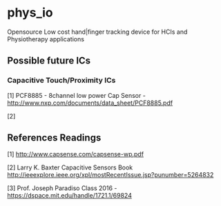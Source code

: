 # phys_io
Opensource Low cost hand|finger tracking device for HCIs and Physiotherapy applications

## Possible future ICs
### Capacitive Touch/Proximity ICs
[1] PCF8885 - 8channel low power Cap Sensor - http://www.nxp.com/documents/data_sheet/PCF8885.pdf

[2] 

## References Readings
[1] http://www.capsense.com/capsense-wp.pdf

[2] Larry K. Baxter Capacitive Sensors Book http://ieeexplore.ieee.org/xpl/mostRecentIssue.jsp?punumber=5264832

[3] Prof. Joseph Paradiso Class 2016 - https://dspace.mit.edu/handle/1721.1/69824
